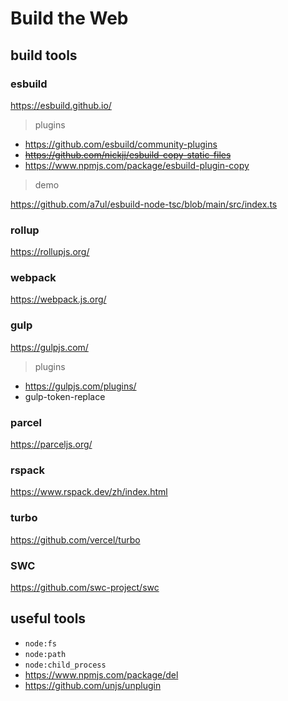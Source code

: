 # Build the Web

## build tools

### esbuild

https://esbuild.github.io/

> plugins

- https://github.com/esbuild/community-plugins
- ~~https://github.com/nickjj/esbuild-copy-static-files~~
- https://www.npmjs.com/package/esbuild-plugin-copy

> demo

https://github.com/a7ul/esbuild-node-tsc/blob/main/src/index.ts

### rollup

https://rollupjs.org/

### webpack

https://webpack.js.org/

### gulp

https://gulpjs.com/

> plugins

- https://gulpjs.com/plugins/
- gulp-token-replace

### parcel

https://parceljs.org/

### rspack

https://www.rspack.dev/zh/index.html

### turbo

https://github.com/vercel/turbo

### SWC

https://github.com/swc-project/swc

## useful tools

- `node:fs`
- `node:path`
- `node:child_process`
- https://www.npmjs.com/package/del
- https://github.com/unjs/unplugin
